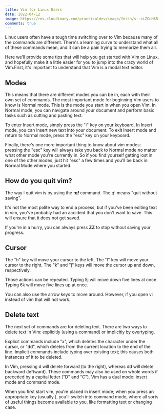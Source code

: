 ```yaml
---
title: Vim for Linux Users
date: 2022-04-12
image: https://res.cloudinary.com/practicaldev/image/fetch/s--siZCuNk5--/c_imagga_scale,f_auto,fl_progressive,h_420,q_auto,w_1000/https://dev-to-uploads.s3.amazonaws.com/uploads/articles/5z9fzd0bk2dqmgdhwhy6.jpg
comments: true
---
```

Linux users often have a tough time switching over to Vim because many of the commands are different. There's a learning curve to understand what all of these commands mean, and it can be a pain trying to memorize them all.

Here we'll provide some tips that will help you get started with Vim on Linux, and hopefully make it a little easier for you to jump into the crazy world of Vim.First, it's important to understand that Vim is a modal text editor. 

## Modes

This means that there are different modes you can be in, each with their own set of commands. The most important mode for beginning Vim users to know is Normal mode. This is the mode you start in when you open Vim. In Normal mode, you can navigate around your document and perform basic tasks such as cutting and pasting text.

To enter Insert mode, simply press the "i" key on your keyboard. In Insert mode, you can insert new text into your document. To exit Insert mode and return to Normal mode, press the "esc" key on your keyboard.

Finally, there's one more important thing to know about vim modes: pressing the "esc" key will always take you back to Normal mode no matter what other mode you're currently in. So if you find yourself getting lost in one of the other modes, just hit "esc" a few times and you'll be back in Normal Mode where you started.

## How do you quit vim?

The way I quit vim is by using the **:q!** command. The q! means "quit without saving".

It's not the most polite way to end a process, but if you've been editing text in vim, you've probably had an accident that you don't want to save. This will ensure that it does not get saved.

If you're in a hurry, you can always press **ZZ** to stop without saving your progress.

## Cursor

The "h" key will move your cursor to the left. The "l" key will move your cursor to the right. The "k" and "j" keys will move the cursor up and down, respectively.

Those actions can be repeated. Typing 5j will move down five lines at once. Typing 6k will move five lines up at once.

You can also use the arrow keys to move around. However, if you open vi instead of vim that will not work.

## Delete text

The next set of commands are for deleting text. There are two ways to delete text in Vim: explicitly (using a command) or implicitly by overtyping. 

Explicit commands include "x", which deletes the character under the cursor, or "dd", which deletes from the current location to the end of the line. Implicit commands include typing over existing text; this causes both instances of it to be deleted.

In Vim, pressing d will delete forward (to the right), whereas dd will delete backward (leftward). These commands may also be used on whole words if preceded by a capital letter ("D" and "C"). Vim has a dual mode: insert mode and command mode.

When you first start vim, you're placed in insert mode; when you press an appropriate key (usually ), you'll switch into command mode, where all sorts of useful things become available to you, like formatting text or changing case.